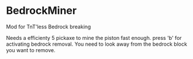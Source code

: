 # BedrockMiner
Mod for TnT'less Bedrock breaking

Needs a efficienty 5 pickaxe to mine the piston fast enough.
press 'b' for activating bedrock removal.
You need to look away from the bedrock block you want to remove.
